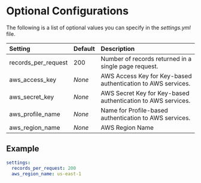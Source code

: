 # Optional Configurations

The following is a list of optional values you can specify in the *settings.yml* file.

| Setting             | Default | Description                                                  |
| :------------------ | :------ | :----------------------------------------------------------- |
| records_per_request | 200     | Number of records returned in a single page request.         |
| aws_access_key      | *None*  | AWS Access Key for Key-based authentication to AWS services. |
| aws_secret_key      | *None*  | AWS Secret Key for Key-based authentication to AWS services. | 
| aws_profile_name    | *None*  | Name for Profile-based authentication to AWS services.       |
| aws_region_name     | *None*  | AWS Region Name                                              |

## Example

``` yaml
settings:
  records_per_request: 200
  aws_region_name: us-east-1
```